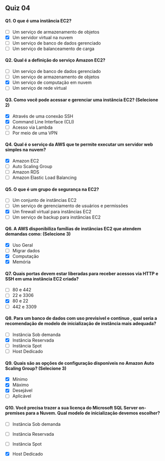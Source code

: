 ## Quiz 04

#### Q1. O que é uma instância EC2?

- [ ] Um serviço de armazenamento de objetos
- [x] Um servidor virtual na nuvem
- [ ] Um serviço de banco de dados gerenciado
- [ ] Um serviço de balanceamento de carga

#### Q2. Qual é a definição do serviço Amazon EC2?  

- [ ] Um serviço de banco de dados gerenciado
- [ ] Um serviço de armazenamento de objetos
- [x] Um serviço de computação em nuvem
- [ ] Um serviço de rede virtual

#### Q3. Como você pode acessar e gerenciar uma instância EC2? (Selecione 2)

- [x] Através de uma conexão SSH
- [x] Command Line Interface (CLI)
- [ ] Acesso via Lambda
- [ ] Por meio de uma VPN

#### Q4. Qual é o serviço da AWS que te permite executar um servidor web simples na nuvem?

- [x] Amazon EC2
- [ ] Auto Scaling Group
- [ ] Amazon RDS
- [ ] Amazon Elastic Load Balancing

#### Q5. O que é um grupo de segurança na EC2?

- [ ] Um conjunto de instâncias EC2
- [ ] Um serviço de gerenciamento de usuários e permissões
- [x] Um firewall virtual para instâncias EC2
- [ ] Um serviço de backup para instâncias EC2

#### Q6. A AWS disponibiliza famílias de instâncias EC2 que atendem demandas como: (Selecione 3)

- [x] Uso Geral
- [ ] Migrar dados
- [x] Computação
- [x] Memória

#### Q7. Quais portas devem estar liberadas para receber acessos via HTTP e SSH em uma instância EC2 criada?

- [ ] 80 e 442
- [ ] 22 e 3306
- [x] 80 e 22
- [ ] 442 e 3309
  
#### Q8. Para um banco de dados com uso previsível e contínuo , qual seria a recomendação de modelo de inicialização de instância mais adequada?

- [ ] Instância Sob demanda
- [x] Instância Reservada
- [ ] Instância Spot
- [ ] Host Dedicado

#### Q9. Quais são as opções de configuração disponíveis no Amazon Auto Scaling Group? (Selecione 3)

- [x] Mínimo
- [x] Máximo
- [x] Desejável
- [ ] Aplicável

#### Q10. Você precisa trazer a sua licença do Microsoft SQL Server on-premises para a Nuvem. Qual modelo de inicialização devemos escolher?

- [ ] Instância Sob demanda
- [ ] Instância Reservada
- [ ] Instância Spot
- [x] Host Dedicado

